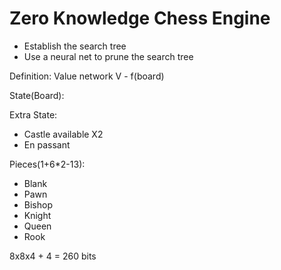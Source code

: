 # Zero Knowledge Chess Engine

* Establish the search tree
* Use a neural net to prune the search tree

Definition: Value network
V - f(board)

State(Board):

Extra State:
* Castle available X2
* En passant

Pieces(1+6*2-13):
* Blank
* Pawn
* Bishop
* Knight
* Queen
* Rook

8x8x4 + 4 = 260 bits